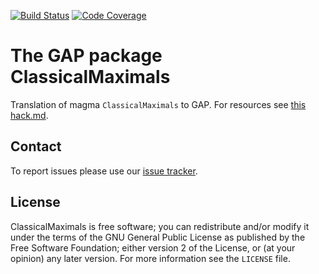 [![Build Status](https://github.com/gap-packages/ClassicalMaximals/workflows/CI/badge.svg?branch=main)](https://github.com/gap-packages/ClassicalMaximals/actions?query=workflow%3ACI+branch%3Amain)
[![Code Coverage](https://codecov.io/github/gap-packages/ClassicalMaximals/coverage.svg?branch=main&token=)](https://codecov.io/gh/gap-packages/ClassicalMaximals)

# The GAP package ClassicalMaximals

Translation of magma `ClassicalMaximals` to GAP. For resources see
[this hack.md](https://hackmd.io/aOvJbbctTAKlFQl4kwf4Jg).

## Contact

To report issues please use our
[issue tracker](https://github.com/gap-packages/ClassicalMaximals/issues).

## License

ClassicalMaximals is free software; you can redistribute and/or modify
it under the terms of the GNU General Public License as published by
the Free Software Foundation; either version 2 of the License, or (at
your opinion) any later version. For more information see the `LICENSE` file.
